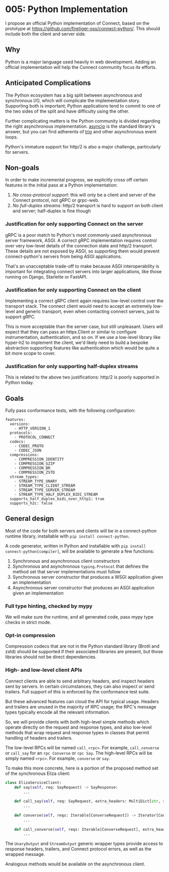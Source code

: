 # 005: Python Implementation

I propose an official Python implementation of Connect, based on the prototype at https://github.com/firetiger-oss/connect-python/.
This should include both the client and server side.

## Why

Python is a major language used heavily in web development.
Adding an official implementation will help the Connect community focus its efforts.

## Anticipated Complications


The Python ecosystem has a big split between asynchronous and synchronous I/O, which will complicate the implementation story.
Supporting both is important; Python applications tend to commit to one of the two sides of the split and have difficulty using the other.

Further complicating matters is the Python community is divided regarding the right asynchronous implementation.
[asyncio](https://docs.python.org/3/library/asyncio.html) is the standard library's answer, but you can find adherents of [trio](https://trio.readthedocs.io/en/stable/) and other asynchronous event loops.

Python's immature support for http/2 is also a major challenge, particularly for servers.

## Non-goals

In order to make incremental progress, we explicitly cross off certain features in the initial pass at a Python implementation:

1. *No cross-protocol support*: this will only be a client and server of the Connect protocol, not gRPC or grpc-web.
2. *No full-duplex streams*: http/2 transport is hard to support on both client and server; half-duplex is fine though

### Justification for only supporting Connect on the server

gRPC is a poor match to Python's most commonly used asynchronous server framework, ASGI.
A correct gRPC implementation requires control over very low-level details of the connection state and http/2 transport.
These details are not exposed by ASGI, so supporting them would prevent connect-python's servers from being ASGI applications.

That's an unacceptable trade-off to make because ASGI interoperability is important for integrating connect servers into larger applications, like those running on Django, Starlette or FastAPI.

### Justification for only supporting Connect on the client

Implementing a correct gRPC client again requires low-level control over the transport stack.
The connect client would need to accept an extremely low-level and generic transport, even when contacting connect servers, just to support gRPC.

This is more acceptable than the server case, but still unpleasant.
Users will expect that they can pass an httpx.Client or similar to configure instrumentation, authentication, and so on.
If we use a low-level library like hyper-h2 to implement the client, we'd likely need to build a bespoke abstraction supporting features like authentication which would be quite a bit more scope to cover.

### Justification for only supporting half-duplex streams

This is related to the above two justifications: http/2 is poorly supported in Python today.

## Goals

Fully pass conformance tests, with the following configuration:
```
features:
  versions:
    - HTTP_VERSION_1
  protocols:
    - PROTOCOL_CONNECT
  codecs:
    - CODEC_PROTO
    - CODEC_JSON
  compressions:
    - COMPRESSION_IDENTITY
    - COMPRESSION_GZIP
    - COMPRESSION_BR
    - COMPRESSION_ZSTD
  stream_types:
    - STREAM_TYPE_UNARY
    - STREAM_TYPE_CLIENT_STREAM
    - STREAM_TYPE_SERVER_STREAM
    - STREAM_TYPE_HALF_DUPLEX_BIDI_STREAM
  supports_half_duplex_bidi_over_http1: true
  supports_h2c: false
```

## General design

Most of the code for both servers and clients will be in a connect-python runtime library, installable with `pip install connect-python`.

A code generator, written in Python and installable with `pip install connect-python[compiler]`, will be available to generate a few functions:

1. Synchronous and asynchronous client constructors
2. Synchronous and asynchronous `typing.Protocol` that defines the method set that server implementations must follow
3. Synchronous server constructor that produces a WSGI application given an implementation
4. Asynchronous server constructor that produces an ASGI application given an implementation

### Full type hinting, checked by mypy

We will make sure the runtime, and all generated code, pass mypy type checks in strict mode.

### Opt-in compression

Compression codecs that are not in the Python standard library (Brotli and zstd) should be supported if their associated libraries are present, but those libraries should not be direct dependencies.

### High- and low-level client APIs

Connect clients are able to send arbitrary headers, and inspect headers sent by servers.
In certain circumstances, they can also inspect or send trailers.
Full support of this is enforced by the conformance test suite.

But these advanced features can cloud the API for typical usage.
Headers and trailers are unused in the majority of RPC usage; the RPC's message types typically encode all the relevant information.

So, we will provide clients with both high-level simple methods which operate directly on the request and response types, and also low-level methods that wrap request and response types in classes that permit handling of headers and trailers.

The low-level RPCs will be named `call_<rpc>`. For example, `call_converse` or `call_say` for an `rpc Converse` or `rpc Say`.
The high-level RPCs will be simply named `<rpc>`. For example, `converse` or `say`.

To make this more concrete, here is a portion of the proposed method set of the synchronous Eliza client:
```python
class ElizaServiceClient:
	def say(self, req: SayRequest) -> SayResponse:
		...
	
	def call_say(self, req: SayRequest, extra_headers: MultiDict[str, str], timeout_seconds: float) -> UnaryOutput[SayResponse]:
		...
		
	def converse(self, reqs: Iterable[ConverseRequest]) -> Iterator[ConverseResponse]:
		...
		
	def call_converse(self, reqs: Iterable[ConverseRequest], extra_headers: MultiDict[str, str], timeout_seconds: float) -> StreamOutput[ConverseResponse]:
		...
```

The `UnaryOutput` and `StreamOutput` generic wrapper types provide access to response headers, trailers, and Connect protocol errors, as well as the wrapped message.

Analogous methods would be available on the asynchronous client.
